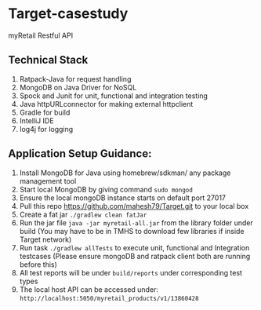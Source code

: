 # Target-casestudy
myRetail Restful API

## Technical Stack

1. Ratpack-Java for request handling
2. MongoDB on Java Driver for NoSQL
3. Spock and Junit for unit, functional and integration testing
4. Java httpURLconnector for making external httpclient
5. Gradle for build
6. IntelliJ IDE
7. log4j for logging

## Application Setup Guidance:

1. Install MongoDB for Java using homebrew/sdkman/ any package management tool
2. Start local MongoDB by giving command ```sudo mongod```
3. Ensure the local mongoDB instance starts on default port 27017
4. Pull this repo https://github.com/mahesh79/Target.git to your local box
5. Create a fat jar ```./gradlew clean fatJar```
6. Run the jar file ```java -jar myretail-all.jar``` from the library folder under build
   (You may have to be in TMHS to download few libraries if inside Target network)
7. Run task ```./gradlew allTests``` to execute unit, functional and Integration testcases (Please ensure mongoDB and ratpack client both are running before this)
8. All test reports will be under ```build/reports``` under corresponding test
   types
9. The local host API can be accessed under: ```http://localhost:5050/myretail_products/v1/13860428```
